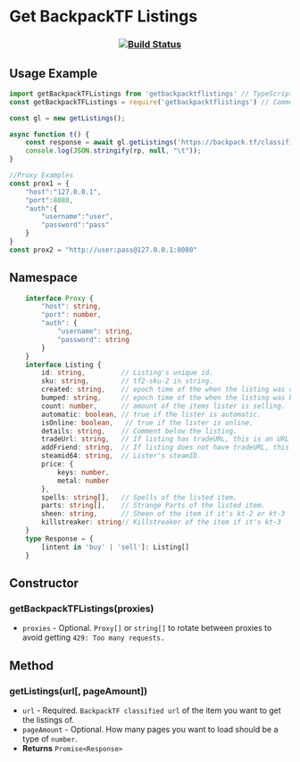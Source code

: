 # Get BackpackTF Listings
### <p align="center">[![Build Status](https://github.com/Preport/getBackpackTFListings/actions/workflows/main.yml/badge.svg?branch=main)](https://github.com/Preport/getBackpackTFListings/actions/workflows/main.yml)</p>
## Usage Example
```typescript
import getBackpackTFListings from 'getbackpacktflistings' // TypeScript
const getBackpackTFListings = require('getbackpacktflistings') // CommonJS

const gl = new getListings();

async function t() {
    const response = await gl.getListings('https://backpack.tf/classifieds?item=Bill%27s%20Hat&quality=6&tradable=1&craftable=1&australium=-1&killstreak_tier=0')
    console.log(JSON.stringify(rp, null, "\t"));
}

//Proxy Examples
const prox1 = {
    "host":"127.0.0.1",
    "port":8080,
    "auth":{
        "username":"user",
        "password":"pass"
    }
}
const prox2 = "http://user:pass@127.0.0.1:8080"
```
## Namespace
```typescript
    interface Proxy {
        "host": string,
        "port": number,
        "auth": {
            "username": string,
            "password": string
        }
    }
    interface Listing {
        id: string,         // Listing's unique id.
        sku: string,        // tf2-sku-2 in string.
        created: string,    // epoch time of the when the listing was created in ms.
        bumped: string,     // epoch time of the when the listing was bumped in ms. // will be same as created if it was never bumped.
        count: number,      // amount of the items lister is selling.
        automatic: boolean, // true if the lister is automatic.
        isOnline: boolean,   // true if the lister is online.
        details: string,    // Comment below the listing.
        tradeUrl: string,   // If listing has tradeURL, this is an URL to send a trade offer otherwise null.
        addFriend: string,  // If listing does not have tradeURL, this is an URL to add the person otherwise null.
        steamid64: string,  // Lister's steamID.
        price: {
            keys: number,
            metal: number
        },
        spells: string[],   // Spells of the listed item.
        parts: string[],    // Strange Parts of the listed item.
        sheen: string,      // Sheen of the item if it's kt-2 or kt-3
        killstreaker: string// Killstreaker of the item if it's kt-3
    }
    type Response = {
        [intent in 'buy' | 'sell']: Listing[]
    }
```
## Constructor
### getBackpackTFListings(proxies)
- `proxies` - Optional. `Proxy[]` or `string[]` to rotate between proxies to avoid getting `429: Too many requests.`
## Method
### getListings(url[, pageAmount])
- `url` - Required. `BackpackTF classified url` of the item you want to get the listings of.
- `pageAmount` - Optional. How many pages you want to load should be a type of `number`.
- **Returns** `Promise<Response>`

